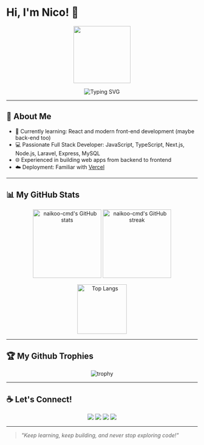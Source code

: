 # Hi, I'm Nico! 👋

<p align="center">
  <img src="https://media.giphy.com/media/L8K62iTDkzGX6/giphy.gif" width="150"/>
</p>

<p align="center">
  <img src="https://readme-typing-svg.herokuapp.com?font=Fira+Code&duration=4000&pause=500&color=F70000&center=true&vCenter=true&width=435&lines=Welcome+to+my+GitHub!;Let's+collaborate+and+build+something+great!;Fullstack+Developer+%7C+Open+Source+Enthusiast" alt="Typing SVG" />
</p>

---

## 🚀 About Me
- 🌱 Currently learning: React and modern front-end development (maybe back-end too)
- 💻 Passionate Full Stack Developer: JavaScript, TypeScript, Next.js, Node.js, Laravel, Express, MySQL
- 🌐 Experienced in building web apps from backend to frontend
- ☁️ Deployment: Familiar with [Vercel](https://vercel.com)

---

## 📊 My GitHub Stats

<p align="center">
  <img src="https://github-readme-stats.vercel.app/api?username=naikoo-cmd&show_icons=true&theme=radical&hide=prs" alt="naikoo-cmd's GitHub stats" height="180"/>
  <img src="https://github-readme-streak-stats.herokuapp.com/?user=naikoo-cmd&theme=radical" alt="naikoo-cmd's GitHub streak" height="180"/>
</p>
<p align="center">
  <img src="https://github-readme-stats.vercel.app/api/top-langs/?username=naikoo-cmd&layout=compact&theme=radical" alt="Top Langs" height="130"/>
</p>

---

## 🏆 My Github Trophies

<p align="center">
  <img src="https://github-profile-trophy.vercel.app/?username=naikoo-cmd&theme=radical&margin-w=15&no-frame=true" alt="trophy"/>
</p>

---

## ☕ Let's Connect!

<p align="center">
  <a href="https://instagram.com/nico_aramy" target="_blank"><img src="https://img.shields.io/badge/Instagram-E4405F?style=for-the-badge&logo=instagram&logoColor=white"/></a>
  <a href="https://linkedin.com/in/nico-aramy" target="_blank"><img src="https://img.shields.io/badge/LinkedIn-0077B5?style=for-the-badge&logo=linkedin&logoColor=white"/></a>
  <a href="mailto:nicoaramy@gmail.com"><img src="https://img.shields.io/badge/Email-D14836?style=for-the-badge&logo=gmail&logoColor=white"/></a>
  <a href="https://nicoaramy.com" target="_blank"><img src="https://img.shields.io/badge/Portfolio-000?style=for-the-badge&logo=firefox-browser&logoColor=white"/></a>
</p>

---

> _"Keep learning, keep building, and never stop exploring code!"_
